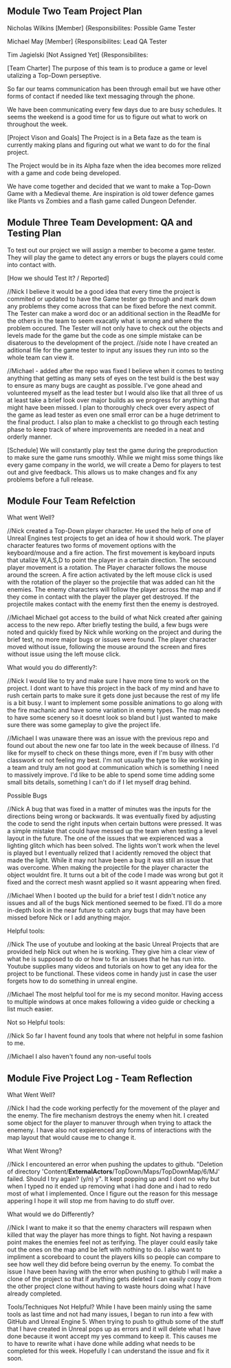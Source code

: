## Module Two Team Project Plan
Nicholas Wilkins [Member] {Responsibilites: Possible Game Tester

Michael May [Member] {Responsibilites: Lead QA Tester

Tim Jagielski [Not Assigned Yet] {Responsibilites:

[Team Charter]
The purpose of this team is to produce a game or level utalizing a Top-Down perseptive. 

So far our teams communication has been through email but we have other forms of contact if needed like text messaging through the phone.

We have been communicating every few days due to are busy schedules. It seems the weekend is a good time for us to figure out what to work on throughout the week.

[Project Vison and Goals]
The Project is in a Beta faze as the team is currently making plans and figuring out what we want to do for the final project.

The Project would be in its Alpha faze when the idea becomes more relized with a game and code being developed.

We have come together and decided that we want to make a Top-Down Game with a Medieval theme. Are inspiration is old tower defence games like Plants vs Zombies and a flash game called Dungeon Defender.

## Module Three Team Development: QA and Testing Plan
To test out our project we will assign a member to become a game tester. They will play the game to detect any errors or bugs the players could come into contact with. 

[How we should Test It? / Reported]

//Nick
I believe it would be a good idea that every time the project is commited or updated to have the Game tester go through and mark down any problems they come across that can be fixed before the next commit. The Tester can make a word doc or an additional section in the ReadMe for the others in the team to seem exacatly what is wrong and where the problem occured. The Tester will not only have to check out the objects and levels made for the game but the code as one simple mistake can be disaterous to the development of the project.
//side note I have created an aditional file for the game tester to input any issues they run into so the whole team can view it.

//Michael - added after the repo was fixed
I believe when it comes to testing anything that getting as many sets of eyes on the test build is the best way to ensure as many bugs are caught as possible. I've gone ahead and volunteered myself as the lead tester but I would also like that all three of us at least take a brief look over major builds as we progress for anything that might have been missed. I plan to thoroughly check over every aspect of the game as lead tester as even one small error can be a huge detriment to the final product. I also plan to make a checklist to go through each testing phase to keep track of where improvements are needed in a neat and orderly manner.

[Schedule]
We will constantly play test the game during the preproduction to make sure the game runs smoothly. While we might miss some things like every game company in the world, we will create a Demo for players to test out and give feedback. This allows us to make changes and fix any problems before a full release. 

## Module Four Team Refelction

What went Well?

//Nick created a Top-Down player character. He used the help of one of Unreal Engines test projects to get an idea of how it should work. The player character features two forms of movement options with the keyboard/mouse and a fire action. The first movement is keyboard inputs that utalize W,A,S,D to point the player in a certain direction. The secound player movement is a rotation. The Player character follows the mouse around the screen. A fire action activated by the left mouse click is used with the rotation of the player so the projectile that was added can hit the enemies. The enemy characters will follow the player across the map and if they come in contact with the player the player get destroyed. If the projectile makes contact with the enemy first then the enemy is destroyed.

//Michael
Michael got access to the build of what Nick created after gaining access to the new repo. After briefly testing the build, a few bugs were noted and quickly fixed by Nick while working on the project and during the brief test, no more major bugs or issues were found. The player character moved without issue, following the mouse around the screen and fires without issue using the left mouse click. 

What would you do differently?:

//Nick
I would like to try and make sure I have more time to work on the project. I dont want to have this project in the back of my mind and have to rush certain parts to make sure it gets done just because the rest of my life is a bit busy. I want to implement some possible animations to go along with the fire machanic and have some variation in enemy types. The map needs to have some scenery so it doesnt look so bland but I just wanted to make sure there was some gameplay to give the project life.

//Michael
I was unaware there was an issue with the previous repo and found out about the new one far too late in the week because of illness. I'd like for myself to check on these things more, even if I'm busy with other classwork or not feeling my best. I'm not usually the type to like working in a team and truly am not good at communication which is something I need to massively improve. I'd like to be able to spend some time adding some small bits details, something I can't do if I let myself drag behind.

Possible Bugs

//Nick
A bug that was fixed in a matter of minutes was the inputs for the directions being wrong or backwards. It was eventually fixed by adjusting the code to send the right inputs when certain buttons were pressed. It was a simple mistake that could have messed up the team when testing a level layout in the future.
The one of the issues that we expierenced was a lighting glitch which has been solved. The lights won't work when the level is played but I eventually relized that I acidently removed the object that made the light. While it may not have been a bug it was still an issue that was overcome.
When making the projectile for the player character the object wouldnt fire. It turns out a bit of the code I made was wrong but got it fixed and the correct mesh wasnt applied so it wasnt appearing when fired.

//Michael
When I booted up the build for a brief test I didn't notice any issues and all of the bugs Nick mentioned seemed to be fixed. I'll do a more in-depth look in the near future to catch any bugs that may have been missed before Nick or I add anything major.

Helpful tools:

//Nick
The use of youtube and looking at the basic Unreal Projects that are provided help Nick out when he is working. They give him a clear view of what he is supposed to do or how to fix an issues that he has run into. Youtube supplies many videos and tutorials on how to get any idea for the project to be functional. These videos come in handy just in case the user forgets how to do something in unreal engine. 

//Michael
The most helpful tool for me is my second monitor. Having access to multiple windows at once makes following a video guide or checking a list much easier.

Not so Helpful tools:

//Nick
So far I havent found any tools that where not helpful in some fashion to me. 

//Michael
I also haven't found any non-useful tools

## Module Five Project Log - Team Reflection

What Went Well?

//Nick I had the code working perfectly for the movement of the player and the enemy. The fire mechanism destroys the enemy when hit. I created some object for the player to manuver through when trying to attack the enemeny. I have also not expierenced any forms of interactions with the map layout that would cause me to change it.


What Went Wrong?

//Nick
I encountered an error when pushing the updates to github. "Deletion of directory 'Content/__ExternalActors__/TopDown/Maps/TopDownMap/6/MJ' failed. Should I try again? (y/n) y". It kept popping up and I dont no why but when I typed no it ended up removing what i had done and i had to redo most of what I implemented. Once I figure out the reason for this message appering I hope it will stop me from having to do stuff over.


What would we do Differently?

//Nick
I want to make it so that the enemy characters will respawn when killed that way the player has more things to fight. Not having a respawn point makes the enemies feel not as terifying. The player could easily take out the ones on the map and be left with nothing to do. I also want to impliment a scoreboard to count the players kills so people can compare to see how well they did before being overrun by the enemy. To combat the issue I have been having with the error when pushing to github I will make a clone of the project so that if anything gets deleted I can easily copy it from the other project clone without having to waste hours doing what I have already completed.


Tools/Techniques Not Helpful?
While I have been mainly using the same tools as last time and not had many issues, I began to run into a few with GitHub and Unreal Engine 5. When trying to push to github some of the stuff that I have created in Unreal pops up as errors and it will delete what I have done because it wont accept my yes command to keep it. This causes me to have to rewrite what i have done while adding what needs to be completed for this week. Hopefully I can understand the issue and fix it soon.

